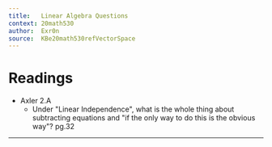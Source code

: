 ```yaml
---
title:   Linear Algebra Questions
context: 20math530
author:  Exr0n
source:  KBe20math530refVectorSpace
---
```


# Readings
- Axler 2.A
	- Under "Linear Independence", what is the whole thing about subtracting equations and "if the only way to do this is the obvious way"? pg.32

---
